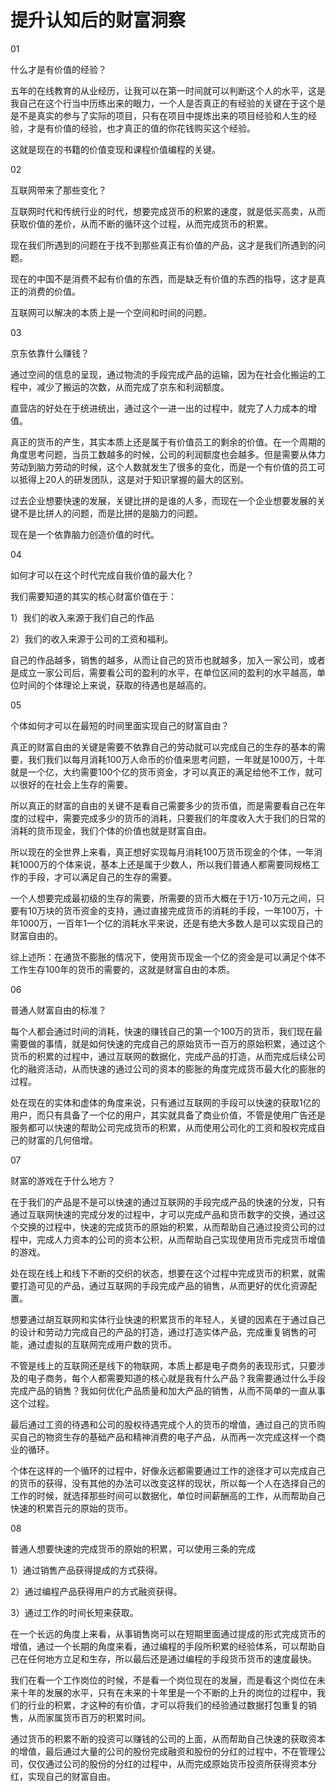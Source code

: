 # 提升认知后的财富洞察

01

什么才是有价值的经验？

五年的在线教育的从业经历，让我可以在第一时间就可以判断这个人的水平，这是我自己在这个行当中历练出来的眼力，一个人是否真正的有经验的关键在于这个是是不是真实的参与了实际的项目，只有在项目中提炼出来的项目经验和人生的经验，才是有价值的经验，也才真正的值的你花钱购买这个经验。

这就是现在的书籍的价值变现和课程价值编程的关键。

02

互联网带来了那些变化？

互联网时代和传统行业的时代，想要完成货币的积累的速度，就是低买高卖，从而获取价值的差价，从而不断的循环这个过程，从而完成货币的积累。

现在我们所遇到的问题在于找不到那些真正有价值的产品，这才是我们所遇到的问题。

现在的中国不是消费不起有价值的东西，而是缺乏有价值的东西的指导，这才是真正的消费的价值。

互联网可以解决的本质上是一个空间和时间的问题。

03

京东依靠什么赚钱？

通过空间的信息的呈现，通过物流的手段完成产品的运输，因为在社会化搬运的工程中，减少了搬运的次数，从而完成了京东和利润额度。

直营店的好处在于统进统出，通过这个一进一出的过程中，就完了人力成本的增值。

真正的货币的产生，其实本质上还是属于有价值员工的剩余的价值。在一个周期的角度思考问题，当员工数越多的时候，公司的利润额度也会越多。但是需要从体力劳动到脑力劳动的时候，这个人数就发生了很多的变化，而是一个有价值的员工可以抵得上20人的研发团队，这是对于知识掌握的最大的区别。

过去企业想要快速的发展，关键比拼的是谁的人多，而现在一个企业想要发展的关键不是比拼人的问题，而是比拼的是脑力的问题。

现在是一个依靠脑力创造价值的时代。

04

如何才可以在这个时代完成自我价值的最大化？

我们需要知道的其实的核心财富价值在于：

1）我们的收入来源于我们自己的作品

2）我们的收入来源于公司的工资和福利。

自己的作品越多，销售的越多，从而让自己的货币也就越多，加入一家公司，或者是成立一家公司后，需要看公司的盈利的水平，在单位区间的盈利的水平越高，单位时间的个体理论上来说，获取的待遇也是越高的。

05

个体如何才可以在最短的时间里面实现自己的财富自由？

真正的财富自由的关键是需要不依靠自己的劳动就可以完成自己的生存的基本的需要，我们我们以每月消耗100万人命币的价值来思考问题，一年就是1000万，十年就是一个亿，大约需要100个亿的货币资金，才可以真正的满足给他不工作，就可以很好的在社会上生存的需要。

所以真正的财富的自由的关键不是看自己需要多少的货币值，而是需要看自己在年度的过程中，需要完成多少的货币的消耗，只要我们的年度收入大于我们的日常的消耗的货币现金，我们个体的价值也就是财富自由。

所以现在的全世界上来看，真正想好实现每月消耗100万货币现金的个体，一年消耗1000万的个体来说，基本上还是属于少数人，所以我们普通人都需要同规格工作的手段，才可以满足自己的生存的需要。

一个人想要完成最初级的生存的需要，所需要的货币大概在于1万-10万元之间，只要有10万块的货币资金的支持，通过直接完成货币的消耗的手段，一年100万，十年1000万，一百年1一个亿的消耗水平来说，还是有绝大多数人是可以实现自己的财富自由的。

综上述所：在通货不膨胀的情况下，使用货币现金一个亿的资金是可以满足个体不工作生存100年的货币的需要的，这就是财富自由的本质。

06

普通人财富自由的标准？

每个人都会通过时间的消耗，快速的赚钱自己的第一个100万的货币，我们现在最需要做的事情，就是如何快速的完成自己的原始货币一百万的原始积累，通过这个货币的积累的过程中，通过互联网的数据化，完成产品的打造，从而完成后续公司化的融资活动，从而快速的通过公司的资本的膨胀的角度完成货币最大化的膨胀的过程。

处在现在的实体和虚体的角度来说，只有通过互联网的手段可以快速的获取1亿的用户，而只有具备了一个亿的用户，其实就具备了商业价值，不管是使用广告还是服务都可以快速的帮助公司完成货币的积累，从而使用公司化的工资和股权完成自己的财富的几何倍增。

07

财富的游戏在于什么地方？

在于我们的产品是不是可以快速的通过互联网的手段完成产品的快速的分发，只有通过互联网快速的完成分发的过程中，才可以完成产品和货币数字的交换，通过这个交换的过程中，快速的完成货币的原始的积累，从而帮助自己通过投资公司的过程中，完成人力资本的公司的资本公积，从而帮助自己实现使用货币完成货币增值的游戏。

处在现在线上和线下不断的交织的状态，想要在这个过程中完成货币的积累，就需要打造可见的产品，通过互联网的手段完成产品的销售，从而更好的优化资源配置。

想要通过胡互联网和实体行业快速的积累货币的年轻人，关键的因素在于通过自己的设计和劳动力完成自己的产品的打造，通过打造实体产品，完成重复销售的可能，通过虚拟的互联网完成用户数的货币。

不管是线上的互联网还是线下的物联网，本质上都是电子商务的表现形式，只要涉及的电子商务，每个人都需要知道的核心就是我有什么产品？我需要通过什么手段完成产品的销售？我如何优化产品质量和加大产品的销售，从而不简单的一直从事这个过程。

最后通过工资的待遇和公司的股权待遇完成个人的货币的增值，通过自己的货币购买自己的物资生存的基础产品和精神消费的电子产品，从而再一次完成这样一个商业的循环。

个体在这样的一个循环的过程中，好像永远都需要通过工作的途径才可以完成自己的货币的获得，没有其他的办法可以改变这样的现状，所以每一个人在选择自己的工作的时候，就选择那些时间可以数据化，单位时间薪酬高的工作，从而帮助自己快速的积累百元的原始的货币。

08

普通人想要快速的完成货币的原始的积累，可以使用三条的完成

1）通过销售产品获得提成的方式获得。

2）通过编程产品获得用户的方式融资获得。

3）通过工作的时间长短来获取。

在一个长远的角度上来看，从事销售岗可以在短期里面通过提成的形式完成货币的增值，通过一个长期的角度来看，通过编程的手段所积累的经验体系，可以帮助自己在任何地方立足和生存，所以最后还是通过编程的手段货币货币的速度最快。

我们在看一个工作岗位的时候，不是看一个岗位现在的发展，而是看这个岗位在未来十年的发展的水平，只有在未来的十年里是一个不断的上升的岗位的过程中，我们的行业的积累，才这种的有价值，才可以将我们的经验通过数据打包重复的销售，从而家属货币百万的积累时间。

通过货币的积累不断的投资可以赚钱的公司的上面，从而帮助自己快速的获取资本的增值，最后通过大量的公司的股份完成融资和股份的分红的过程中，不在管理公司，仅仅通过公司的股份的分红的过程中，从而完成原始货币投资所获得资本分红，实现自己的财富自由。
